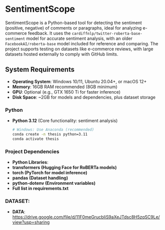 # SentimentScope

SentimentScope is a Python-based tool for detecting the sentiment (positive, negative) of comments or paragraphs, ideal for analyzing e-commerce feedback. It uses the `cardiffnlp/twitter-roberta-base-sentiment` model for accurate sentiment analysis, with an older `FacebookAI/roberta-base` model included for reference and comparing. The project supports testing on datasets like e-commerce reviews, with large datasets hosted externally to comply with GitHub limits.

## System Requirements
- **Operating System**: Windows 10/11, Ubuntu 20.04+, or macOS 12+
- **Memory**: 16GB RAM recommended (8GB minimum)
- **GPU**: Optional (e.g., GTX 1650 Ti for faster inference)
- **Disk Space**: ~2GB for models and dependencies, plus dataset storage

### Python
- **Python 3.12** (Core functionality: sentiment analysis)
  ```bash
  # Windows: Use Anaconda (recommended)
  conda create -n thesis python=3.11
  conda activate thesis
### Project Dependencies
- **Python Libraries**:
- **transformers (Hugging Face for RoBERTa models)**
- **torch (PyTorch for model inference)**
- **pandas (Dataset handling)**
- **python-dotenv (Environment variables)**
- **Full list in requirements.txt**

### DATASET:
- **DATA**: https://drive.google.com/file/d/11F0meGrucbIiS9aXeJTdsc8H5zqSC9Le/view?usp=sharing
